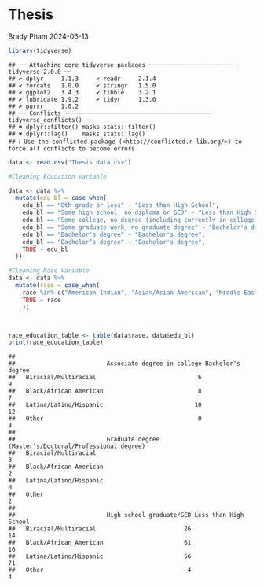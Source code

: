 Thesis
================
Brady Pham
2024-06-13

``` r
library(tidyverse)
```

    ## ── Attaching core tidyverse packages ──────────────────────── tidyverse 2.0.0 ──
    ## ✔ dplyr     1.1.3     ✔ readr     2.1.4
    ## ✔ forcats   1.0.0     ✔ stringr   1.5.0
    ## ✔ ggplot2   3.4.3     ✔ tibble    3.2.1
    ## ✔ lubridate 1.9.2     ✔ tidyr     1.3.0
    ## ✔ purrr     1.0.2     
    ## ── Conflicts ────────────────────────────────────────── tidyverse_conflicts() ──
    ## ✖ dplyr::filter() masks stats::filter()
    ## ✖ dplyr::lag()    masks stats::lag()
    ## ℹ Use the conflicted package (<http://conflicted.r-lib.org/>) to force all conflicts to become errors

``` r
data <- read.csv("Thesis data.csv")

#Cleaning Education variable

data <- data %>%
  mutate(edu_bl = case_when(
    edu_bl == "8th grade or less" ~ "Less than High School",
    edu_bl == "Some high school, no diploma or GED" ~ "Less than High School",
    edu_bl == "Some college, no degree (including currently in college)" ~ "High school graduate/GED",
    edu_bl == "Some graduate work, no graduate degree" ~ "Bachelor's degree",
    edu_bl == "Bachelor's degree" ~ "Bachelor's degree",
    edu_bl == "Bachelor’s degree" ~ "Bachelor's degree",
    TRUE ~ edu_bl 
  ))

#Cleaning Race Variable
data <- data %>%
  mutate(race = case_when( 
    race %in% c("American Indian", "Asian/Asian American", "Middle Eastern/North African") ~"Other",
    TRUE ~ race
    ))



race_education_table <- table(data$race, data$edu_bl)
print(race_education_table)
```

    ##                         
    ##                          Associate degree in college Bachelor's degree
    ##   Biracial/Multiracial                             6                 9
    ##   Black/African American                           8                 7
    ##   Latina/Latino/Hispanic                          10                12
    ##   Other                                            0                 3
    ##                         
    ##                          Graduate degree (Master’s/Doctoral/Professional degree)
    ##   Biracial/Multiracial                                                         3
    ##   Black/African American                                                       2
    ##   Latina/Latino/Hispanic                                                       0
    ##   Other                                                                        2
    ##                         
    ##                          High school graduate/GED Less than High School
    ##   Biracial/Multiracial                         26                    14
    ##   Black/African American                       61                    16
    ##   Latina/Latino/Hispanic                       56                    71
    ##   Other                                         4                     4
